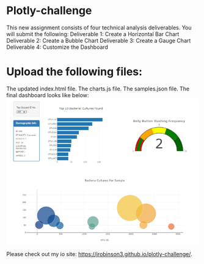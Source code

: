 # Plotly-challenge
This new assignment consists of four technical analysis deliverables. You will submit the following:
Deliverable 1: Create a Horizontal Bar Chart
Deliverable 2: Create a Bubble Chart
Deliverable 3: Create a Gauge Chart
Deliverable 4: Customize the Dashboard
# Upload the following files:
The updated index.html file.
The charts.js file.
The samples.json file.
The final dashboard looks like below:  
![This is an image](https://github.com/Jrobinson3/plotly-challenge/blob/main/Final%20picture.PNG)

Please check out my io site: https://jrobinson3.github.io/plotly-challenge/. 

